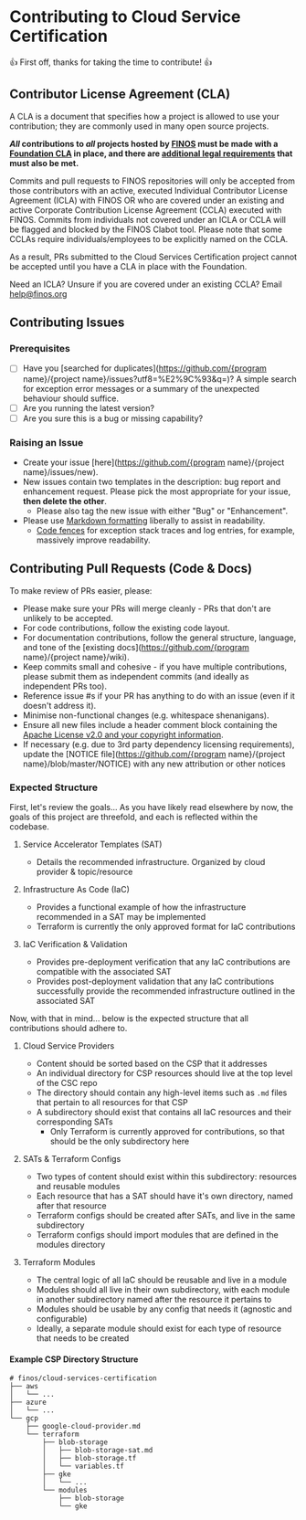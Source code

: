 # Contributing to Cloud Service Certification
:+1: First off, thanks for taking the time to contribute! :+1:

## Contributor License Agreement (CLA)
A CLA is a document that specifies how a project is allowed to use your
contribution; they are commonly used in many open source projects.

**_All_ contributions to _all_ projects hosted by [FINOS](https://www.finos.org/)
must be made with a
[Foundation CLA](https://finosfoundation.atlassian.net/wiki/spaces/FINOS/pages/83034172/Contribute)
in place, and there are [additional legal requirements](https://finosfoundation.atlassian.net/wiki/spaces/FINOS/pages/75530375/Legal+Requirements)
that must also be met.**

Commits and pull requests to FINOS repositories will only be accepted from those contributors with an active, executed Individual Contributor License Agreement (ICLA) with FINOS OR who are covered under an existing and active Corporate Contribution License Agreement (CCLA) executed with FINOS. Commits from individuals not covered under an ICLA or CCLA will be flagged and blocked by the FINOS Clabot tool. Please note that some CCLAs require individuals/employees to be explicitly named on the CCLA.

As a result, PRs submitted to the Cloud Services Certification project cannot be accepted until you have a CLA in place with the Foundation.

Need an ICLA? Unsure if you are covered under an existing CCLA? Email [help@finos.org](mailto:help@finos.org?subject=CLA)

## Contributing Issues

### Prerequisites

* [ ] Have you [searched for duplicates](https://github.com/{program name}/{project name}/issues?utf8=%E2%9C%93&q=)?  A simple search for exception error messages or a summary of the unexpected behaviour should suffice.
* [ ] Are you running the latest version?
* [ ] Are you sure this is a bug or missing capability?

### Raising an Issue
* Create your issue [here](https://github.com/{program name}/{project name}/issues/new).
* New issues contain two templates in the description: bug report and enhancement request. Please pick the most appropriate for your issue, **then delete the other**.
  * Please also tag the new issue with either "Bug" or "Enhancement".
* Please use [Markdown formatting](https://help.github.com/categories/writing-on-github/)
liberally to assist in readability.
  * [Code fences](https://help.github.com/articles/creating-and-highlighting-code-blocks/) for exception stack traces and log entries, for example, massively improve readability.

## Contributing Pull Requests (Code & Docs)
To make review of PRs easier, please:

 * Please make sure your PRs will merge cleanly - PRs that don't are unlikely to be accepted.
 * For code contributions, follow the existing code layout.
 * For documentation contributions, follow the general structure, language, and tone of the [existing docs](https://github.com/{program name}/{project name}/wiki).
 * Keep commits small and cohesive - if you have multiple contributions, please submit them as independent commits (and ideally as independent PRs too).
 * Reference issue #s if your PR has anything to do with an issue (even if it doesn't address it).
 * Minimise non-functional changes (e.g. whitespace shenanigans).
 * Ensure all new files include a header comment block containing the [Apache License v2.0 and your copyright information](http://www.apache.org/licenses/LICENSE-2.0#apply).
 * If necessary (e.g. due to 3rd party dependency licensing requirements), update the [NOTICE file](https://github.com/{program name}/{project name}/blob/master/NOTICE) with any new attribution or other notices

### Expected Structure

First, let's review the goals... As you have likely read elsewhere by now, the goals of this project are threefold, and each is reflected within the codebase.

1. Service Accelerator Templates (SAT)
    * Details the recommended infrastructure. Organized by cloud provider & topic/resource

1. Infrastructure As Code (IaC)
    * Provides a functional example of how the infrastructure recommended in a SAT may be implemented
    * Terraform is currently the only approved format for IaC contributions

1. IaC Verification & Validation
    * Provides pre-deployment verification that any IaC contributions are compatible with the associated SAT
    * Provides post-deployment validation that any IaC contributions successfully provide the recommended infrastructure outlined in the associated SAT

Now, with that in mind... below is the expected structure that all contributions should adhere to.

1. Cloud Service Providers
    * Content should be sorted based on the CSP that it addresses
    * An individual directory for CSP resources should live at the top level of the CSC repo
    * The directory should contain any high-level items such as `.md` files that pertain to all resources for that CSP
    * A subdirectory should exist that contains all IaC resources and their corresponding SATs
        - Only Terraform is currently approved for contributions, so that should be the only subdirectory here

1. SATs & Terraform Configs
    * Two types of content should exist within this subdirectory: resources and reusable modules
    * Each resource that has a SAT should have it's own directory, named after that resource
    * Terraform configs should be created after SATs, and live in the same subdirectory
    * Terraform configs should import modules that are defined in the modules directory

1. Terraform Modules
    * The central logic of all IaC should be reusable and live in a module
    * Modules should all live in their own subdirectory, with each module in another subdirectory named after the resource it pertains to
    * Modules should be usable by any config that needs it (agnostic and configurable)
    * Ideally, a separate module should exist for each type of resource that needs to be created
  
#### Example CSP Directory Structure

```
# finos/cloud-services-certification
├── aws
│   └── ...
├── azure
│   └── ...
└── gcp
    ├── google-cloud-provider.md
    └── terraform
        ├── blob-storage
        │   ├── blob-storage-sat.md
        │   ├── blob-storage.tf
        │   └── variables.tf
        ├── gke
        │   └── ...
        └── modules
            ├── blob-storage
            └── gke
```